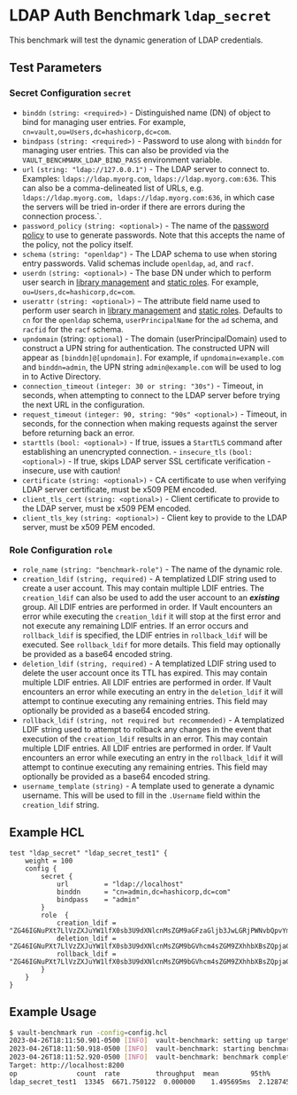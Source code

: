 # LDAP Auth Benchmark `ldap_secret`

This benchmark will test the dynamic generation of LDAP credentials.

## Test Parameters

### Secret Configuration `secret`

- `binddn` `(string: <required>)` - Distinguished name (DN) of object to bind for managing user entries. For example, `cn=vault,ou=Users,dc=hashicorp,dc=com`.
- `bindpass` `(string: <required>)` - Password to use along with `binddn` for managing user entries.  This can also be provided via the `VAULT_BENCHMARK_LDAP_BIND_PASS` environment variable.
- `url` `(string: "ldap://127.0.0.1")` - The LDAP server to connect to. Examples: `ldaps://ldap.myorg.com`, `ldaps://ldap.myorg.com:636`. This can also be a comma-delineated list of URLs, e.g. `ldaps://ldap.myorg.com, ldaps://ldap.myorg.com:636`, in which case the servers will be tried in-order if there are errors during the connection process.`.
- `password_policy` `(string: <optional>)` - The name of the [password policy](https://developer.hashicorp.com/vault/docs/concepts/password-policies) to use to generate passwords. Note that this accepts the name of the policy, not the policy itself.
- `schema` `(string: "openldap")` - The LDAP schema to use when storing entry passwords. Valid schemas include `openldap`, `ad`, and `racf`.
- `userdn` `(string: <optional>)` - The base DN under which to perform user search in [library management](https://developer.hashicorp.com/vault/api-docs/secret/ldap#library-management) and [static roles](https://developer.hashicorp.com/vault/api-docs/secret/ldap#static-roles). For example, `ou=Users,dc=hashicorp,dc=com`.
- `userattr` `(string: <optional>)` – The attribute field name used to perform user search in [library management](https://developer.hashicorp.com/vault/api-docs/secret/ldap#library-management) and [static roles](https://developer.hashicorp.com/vault/api-docs/secret/ldap#static-roles). Defaults to `cn` for the `openldap` schema, `userPrincipalName` for the `ad` schema, and `racfid` for the `racf` schema.
- `upndomain` (string: `optional`) - The domain (userPrincipalDomain) used to construct a UPN string for authentication. The constructed UPN will appear as `[binddn]@[upndomain]`. For example, if `upndomain=example.com` and `binddn=admin`, the UPN string `admin@example.com` will be used to log in to Active Directory.
- `connection_timeout` `(integer: 30 or string: "30s")` - Timeout, in seconds, when attempting to connect to the LDAP server before trying the next URL in the configuration.
- `request_timeout` `(integer: 90, string: "90s" <optional>)` - Timeout, in seconds, for the connection when making requests against the server before returning back an error.
- `starttls` `(bool: <optional>)` - If true, issues a `StartTLS` command after establishing an unencrypted connection. - `insecure_tls` `(bool: <optional>)` - If true, skips LDAP server SSL certificate verification - insecure, use with caution!
- `certificate` `(string: <optional>)` - CA certificate to use when verifying LDAP server certificate, must be x509 PEM encoded.
- `client_tls_cert` `(string: <optional>)` - Client certificate to provide to the LDAP server, must be x509 PEM encoded.
- `client_tls_key` `(string: <optional>)` - Client key to provide to the LDAP server, must be x509 PEM encoded.

### Role Configuration `role`

- `role_name` `(string: "benchmark-role")` - The name of the dynamic role.
- `creation_ldif` `(string, required)` - A templatized LDIF string used to create a user account. This may contain multiple LDIF entries. The `creation_ldif` can also be used to add the user account to an **_existing_** group. All LDIF entries are performed in order. If Vault encounters an error while executing the `creation_ldif` it will stop at the first error and not execute any remaining LDIF entries. If an error occurs and `rollback_ldif` is specified, the LDIF entries in `rollback_ldif` will be executed. See `rollback_ldif` for more details. This field may optionally be provided as a base64 encoded string.
- `deletion_ldif` `(string, required)` - A templatized LDIF string used to delete the user account once its TTL has expired. This may contain multiple LDIF entries. All LDIF entries are performed in order. If Vault encounters an error while executing an entry in the `deletion_ldif` it will attempt to continue executing any remaining entries. This field may optionally be provided as a base64 encoded string.
- `rollback_ldif` `(string, not required but recommended)` - A templatized LDIF string used to attempt to rollback any changes in the event that execution of the `creation_ldif` results in an error. This may contain multiple LDIF entries. All LDIF entries are performed in order. If Vault encounters an error while executing an entry in the `rollback_ldif` it will attempt to continue executing any remaining entries. This field may optionally be provided as a base64 encoded string.
- `username_template` `(string)` - A template used to generate a dynamic username. This will be used to fill in the `.Username` field within the `creation_ldif` string.

## Example HCL

```hcl
test "ldap_secret" "ldap_secret_test1" {
    weight = 100
    config {
        secret {
            url         = "ldap://localhost"
            binddn      = "cn=admin,dc=hashicorp,dc=com"
            bindpass    = "admin"
        }
        role  {
            creation_ldif = "ZG46IGNuPXt7LlVzZXJuYW1lfX0sb3U9dXNlcnMsZGM9aGFzaGljb3JwLGRjPWNvbQpvYmplY3RDbGFzczogcGVyc29uCm9iamVjdENsYXNzOiB0b3AKY246IGxlYXJuCnNuOiB7ey5QYXNzd29yZCB8IHV0ZjE2bGUgfCBiYXNlNjR9fQptZW1iZXJPZjogY249ZGV2LG91PWdyb3VwcyxkYz1oYXNoaWNvcnAsZGM9Y29tCnVzZXJQYXNzd29yZDoge3suUGFzc3dvcmR9fQo="
            deletion_ldif = "ZG46IGNuPXt7LlVzZXJuYW1lfX0sb3U9dXNlcnMsZGM9bGVhcm4sZGM9ZXhhbXBsZQpjaGFuZ2V0eXBlOiBkZWxldGUK"
            rollback_ldif = "ZG46IGNuPXt7LlVzZXJuYW1lfX0sb3U9dXNlcnMsZGM9bGVhcm4sZGM9ZXhhbXBsZQpjaGFuZ2V0eXBlOiBkZWxldGUK"
        }
    }
}
```

## Example Usage

```bash
$ vault-benchmark run -config=config.hcl
2023-04-26T18:11:50.901-0500 [INFO]  vault-benchmark: setting up targets
2023-04-26T18:11:50.918-0500 [INFO]  vault-benchmark: starting benchmarks: duration=2s
2023-04-26T18:11:52.920-0500 [INFO]  vault-benchmark: benchmark complete
Target: http://localhost:8200
op               count  rate         throughput  mean        95th%       99th%       successRatio
ldap_secret_test1  13345  6671.750122  0.000000    1.495695ms  2.128745ms  3.542841ms  100.00%
```

